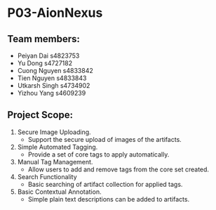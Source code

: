 # P03-AionNexus

## Team members: 
- Peiyan Dai s4823753
- Yu Dong s4727182
- Cuong Nguyen s4833842 
- Tien Nguyen s4833843 
- Utkarsh Singh s4734902 
- Yizhou Yang s4609239

## Project Scope: 
1. Secure Image Uploading.
    - Support the secure upload of images of the artifacts.
2. Simple Automated Tagging.
    - Provide a set of core tags to apply automatically.
3. Manual Tag Management.
    - Allow users to add and remove tags from the core set created.
4. Search Functionality
    - Basic searching of artifact collection for applied tags.
5. Basic Contextual Annotation.
    - Simple plain text descriptions can be added to artifacts.